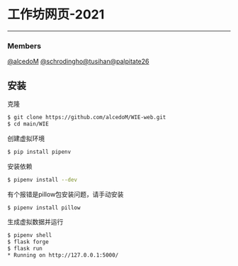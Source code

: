 # 工作坊网页-2021

---

### Members

[@alcedoM](https://github.com/alcedoM) [@schrodingho](https://github.com/schrodingho)[@tusihan](https://github.com/tusihan)[@palpitate26](https://github.com/palpitate26)



## 安装

克隆
```bash
$ git clone https://github.com/alcedoM/WIE-web.git
$ cd main/WIE
```
创建虚拟环境

```bash
$ pip install pipenv
```

安装依赖

```bash
$ pipenv install --dev
```
有个报错是pillow包安装问题，请手动安装

```bash
$ pipenv install pillow
```

生成虚拟数据并运行

```bash
$ pipenv shell
$ flask forge
$ flask run
* Running on http://127.0.0.1:5000/
```
